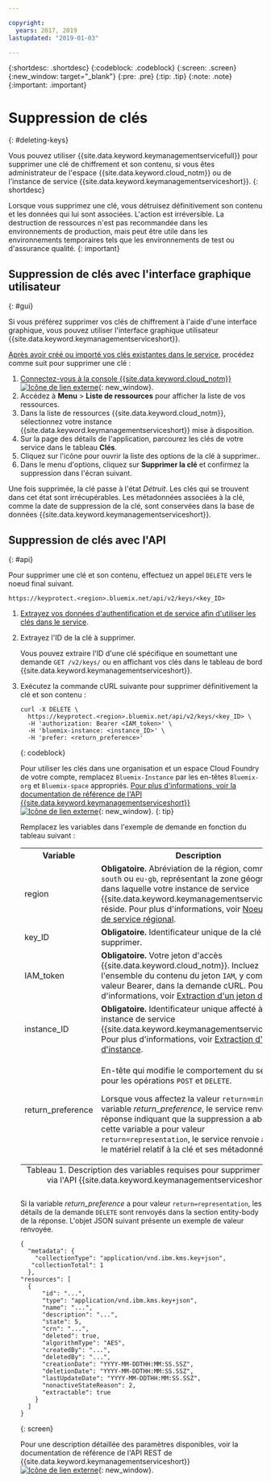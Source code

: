 ```yaml
---

copyright:
  years: 2017, 2019
lastupdated: "2019-01-03"

---
```


{:shortdesc: .shortdesc}
{:codeblock: .codeblock}
{:screen: .screen}
{:new_window: target="_blank"}
{:pre: .pre}
{:tip: .tip}
{:note: .note}
{:important: .important}

# Suppression de clés
{: #deleting-keys}

Vous pouvez utiliser {{site.data.keyword.keymanagementservicefull}} pour supprimer une clé de chiffrement et son contenu, si vous êtes administrateur de l'espace {{site.data.keyword.cloud_notm}} ou de l'instance de service {{site.data.keyword.keymanagementserviceshort}}.
{: shortdesc}

Lorsque vous supprimez une clé, vous détruisez définitivement son contenu et les données qui lui sont associées. L'action est irréversible. La destruction de ressources n'est pas recommandée dans les environnements de production, mais peut être utile dans les environnements temporaires tels que les environnements de test ou d'assurance qualité.
{: important}

## Suppression de clés avec l'interface graphique utilisateur
{: #gui}

Si vous préférez supprimer vos clés de chiffrement à l'aide d'une interface graphique, vous pouvez utiliser l'interface graphique utilisateur {{site.data.keyword.keymanagementserviceshort}}.

[Après avoir créé ou importé vos clés existantes dans le service](/docs/services/key-protect/create-root-keys.html), procédez comme suit pour supprimer une clé :

1. [Connectez-vous à la console {{site.data.keyword.cloud_notm}} ![Icône de lien externe](../../icons/launch-glyph.svg "Icône de lien externe")](https://{DomainName}/){: new_window}.
2. Accédez à **Menu** &gt; **Liste de ressources** pour afficher la liste de vos ressources.
3. Dans la liste de ressources {{site.data.keyword.cloud_notm}}, sélectionnez votre instance {{site.data.keyword.keymanagementserviceshort}} mise à disposition.
4. Sur la page des détails de l'application, parcourez les clés de votre service dans le tableau **Clés**.
5. Cliquez sur l'icône pour ouvrir la liste des options de la clé à supprimer..
6. Dans le menu d'options, cliquez sur **Supprimer la clé** et confirmez la suppression dans l'écran suivant.

Une fois supprimée, la clé passe à l'état _Détruit_. Les clés qui se trouvent dans cet état sont irrécupérables. Les métadonnées associées à la clé, comme la date de suppression de la clé, sont conservées dans la base de données {{site.data.keyword.keymanagementserviceshort}}.

## Suppression de clés avec l'API
{: #api}

Pour supprimer une clé et son contenu, effectuez un appel `DELETE` vers le noeud final suivant.

```
https://keyprotect.<region>.bluemix.net/api/v2/keys/<key_ID>
```

1. [Extrayez vos données d'authentification et de service afin d'utiliser les clés dans le service](/docs/services/key-protect/access-api.html).

2. Extrayez l'ID de la clé à supprimer.

    Vous pouvez extraire l'ID d'une clé spécifique en soumettant une demande `GET /v2/keys/` ou en affichant vos clés dans le tableau de bord {{site.data.keyword.keymanagementserviceshort}}.

3. Exécutez la commande cURL suivante pour supprimer définitivement la clé et son contenu :

    ```cURL
    curl -X DELETE \
      https://keyprotect.<region>.bluemix.net/api/v2/keys/<key_ID> \
      -H 'authorization: Bearer <IAM_token>' \
      -H 'bluemix-instance: <instance_ID>' \
      -H 'prefer: <return_preference>'
    ```
    {: codeblock}
  
    Pour utiliser les clés dans une organisation et un espace Cloud Foundry de votre compte, remplacez `Bluemix-Instance` par les en-têtes `Bluemix-org` et `Bluemix-space` appropriés. [Pour plus d'informations, voir la documentation de référence de l'API {{site.data.keyword.keymanagementserviceshort}} ![Icône de lien externe](../../icons/launch-glyph.svg "Icône de lien externe")](https://{DomainName}/apidocs/key-protect){: new_window}.
    {: tip}

    Remplacez les variables dans l'exemple de demande en fonction du tableau suivant :
    <table>
      <tr>
        <th>Variable</th>
        <th>Description</th>
      </tr>
      <tr>
        <td><varname>region</varname></td>
        <td><strong>Obligatoire.</strong> Abréviation de la région, comme <code>us-south</code> ou <code>eu-gb</code>, représentant la zone géographique dans laquelle votre instance de service {{site.data.keyword.keymanagementserviceshort}} réside. Pour plus d'informations, voir <a href="/docs/services/key-protect/regions.html#endpoints">Noeud final de service régional</a>.</td>
      </tr>
      <tr>
        <td><varname>key_ID</varname></td>
        <td><strong>Obligatoire.</strong> Identificateur unique de la clé à supprimer.</td>
      </tr>
      <tr>
        <td><varname>IAM_token</varname></td>
        <td><strong>Obligatoire.</strong> Votre jeton d'accès {{site.data.keyword.cloud_notm}}. Incluez l'ensemble du contenu du jeton <code>IAM</code>, y compris la valeur Bearer, dans la demande cURL. Pour plus d'informations, voir <a href="/docs/services/key-protect/access-api.html#retrieve-token">Extraction d'un jeton d'accès</a>.</td>
      </tr>
      <tr>
        <td><varname>instance_ID</varname></td>
        <td><strong>Obligatoire.</strong> Identificateur unique affecté à votre instance de service {{site.data.keyword.keymanagementserviceshort}}. Pour plus d'informations, voir <a href="/docs/services/key-protect/access-api.html#retrieve-instance-ID">Extraction d'un ID d'instance</a>.</td>
      </tr>
      <tr>
        <td><varname>return_preference</varname></td>
        <td><p>En-tête qui modifie le comportement du serveur pour les opérations <code>POST</code> et <code>DELETE</code>.</p><p>Lorsque vous affectez la valeur <code>return=minimal</code> à la variable <em>return_preference</em>, le service renvoie une réponse indiquant que la suppression a abouti. Si cette variable a pour valeur <code>return=representation</code>, le service renvoie à la fois le matériel relatif à la clé et ses métadonnées.</p></td>
      </tr>
      <caption style="caption-side:bottom;">Tableau 1. Description des variables requises pour supprimer des clés via l'API {{site.data.keyword.keymanagementserviceshort}}.</caption>
    </table>

    Si la variable _return_preference_ a pour valeur `return=representation`, les détails de la demande `DELETE` sont renvoyés dans la section entity-body de la réponse. L'objet JSON suivant présente un exemple de valeur renvoyée.
    ```
    {
      "metadata": {
        "collectionType": "application/vnd.ibm.kms.key+json",
       "collectionTotal": 1
      },
    "resources": [
      {
          "id": "...",
          "type": "application/vnd.ibm.kms.key+json",
          "name": "...",
          "description": "...",
          "state": 5,
          "crn": "...",
          "deleted": true,
          "algorithmType": "AES",
          "createdBy": "...",
          "deletedBy": "...",
          "creationDate": "YYYY-MM-DDTHH:MM:SS.SSZ",
          "deletionDate": "YYYY-MM-DDTHH:MM:SS.SSZ",
          "lastUpdateDate": "YYYY-MM-DDTHH:MM:SS.SSZ",
          "nonactiveStateReason": 2,
          "extractable": true
        }
      ]
    }
    ```
    {: screen}

    Pour une description détaillée des paramètres disponibles, voir la documentation de référence de l'API REST de {{site.data.keyword.keymanagementserviceshort}} [![Icône de lien externe](../../icons/launch-glyph.svg "Icône de lien externe")](https://{DomainName}/apidocs/key-protect){: new_window}.
